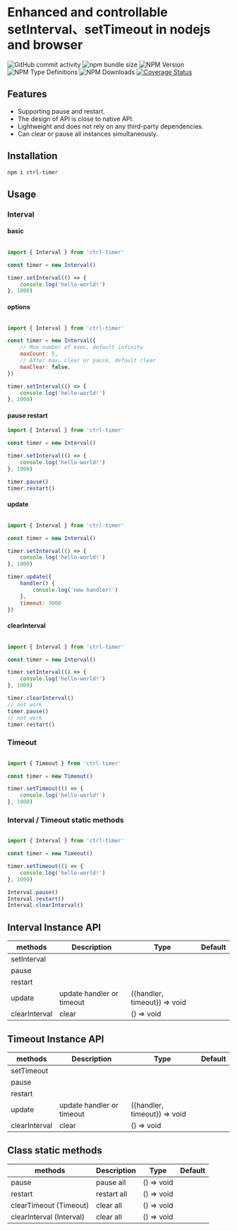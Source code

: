  
# Enhanced and controllable setInterval、setTimeout in nodejs and browser
![GitHub commit activity](https://img.shields.io/github/commit-activity/t/dolov/ctrl-timer)
![npm bundle size](https://img.shields.io/bundlephobia/minzip/ctrl-timer)
![NPM Version](https://img.shields.io/npm/v/ctrl-timer)
![NPM Type Definitions](https://img.shields.io/npm/types/ctrl-timer)
![NPM Downloads](https://img.shields.io/npm/d18m/ctrl-timer)
[![Coverage Status](https://coveralls.io/repos/github/Dolov/ctrl-timer/badge.svg?branch=main)](https://coveralls.io/github/Dolov/ctrl-timer?branch=main)



## Features
- Supporting pause and restart.
- The design of API is close to native API.
- Lightweight and does not rely on any third-party dependencies.
- Can clear or pause all instances simultaneously.

## Installation

```bash
npm i ctrl-timer
```

## Usage

### Interval

#### basic

```js

import { Interval } from 'ctrl-timer'

const timer = new Interval()

timer.setInterval(() => {
    console.log('hello-world!')
}, 1000)

```

#### options
```js

import { Interval } from 'ctrl-timer'

const timer = new Interval({
    // Max number of exec, default infinity
    maxCount: 5,
    // After max, clear or pause, default clear
    maxClear: false,
})

timer.setInterval(() => {
    console.log('hello-world!')
}, 1000)

```

#### pause restart
```js
import { Interval } from 'ctrl-timer'

const timer = new Interval()

timer.setInterval(() => {
    console.log('hello-world!')
}, 1000)

timer.pause()
timer.restart()
```

#### update
```js

import { Interval } from 'ctrl-timer'

const timer = new Interval()

timer.setInterval(() => {
    console.log('hello-world!')
}, 1000)

timer.update({
    handler() {
        console.log('new handler!')
    },
    timeout: 3000
})

```

#### clearInterval
```js

import { Interval } from 'ctrl-timer'

const timer = new Interval()

timer.setInterval(() => {
    console.log('hello-world!')
}, 1000)

timer.clearInterval()
// not work
timer.pause()
// not work
timer.restart()
```

### Timeout
```js

import { Timeout } from 'ctrl-timer'

const timer = new Timeout()

timer.setTimeout(() => {
    console.log('hello-world!')
}, 1000)

```

### Interval / Timeout static methods
```js

import { Interval } from 'ctrl-timer'

const timer = new Timeout()

timer.setTimeout(() => {
    console.log('hello-world!')
}, 1000)

Interval.pause()
Interval.restart()
Interval.clearInterval()

```

## Interval Instance API
| methods       | Description               | Type                         | Default |
| ------------- | ------------------------- | ---------------------------- | ------- |
| setInterval   |                           |                              |         |
| pause         |                           |                              |         |
| restart       |                           |                              |         |
| update        | update handler or timeout | ({handler, timeout}) => void |         |
| clearInterval | clear                     | () => void                   |         |

## Timeout Instance API
| methods       | Description               | Type                         | Default |
| ------------- | ------------------------- | ---------------------------- | ------- |
| setTimeout    |                           |                              |         |
| pause         |                           |                              |         |
| restart       |                           |                              |         |
| update        | update handler or timeout | ({handler, timeout}) => void |         |
| clearInterval | clear                     | () => void                   |         |

## Class static methods
| methods                  | Description | Type       | Default |
| ------------------------ | ----------- | ---------- | ------- |
| pause                    | pause all   | () => void |         |
| restart                  | restart all | () => void |         |
| clearTimeout (Timeout)   | clear all   | () => void |         |
| clearInterval (Interval) | clear all   | () => void |         |